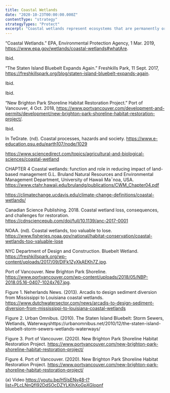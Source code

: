 ```yaml
---
title: Coastal Wetlands
date: "2020-10-23T00:00:00.000Z"
contentType: "strategy"
strategyTypes: "Protect"
excerpt: "Coastal wetlands represent ecosystems that are permanently or seasonally inundated with either fresh, brackish, or saline water that is usually less than 6 feet in depth at low tide."
---
```


<!-- Regular citations -->
[^1]:
  “Coastal Wetlands.” EPA, Environmental Protection Agency, 1 Mar. 2019, https://www.epa.gov/wetlands/coastal-wetlands#whatAre.
[^2]:
  Ibid. 
[^3]:
  “The Staten Island Bluebelt Expands Again.” Freshkills Park, 11 Sept. 2017, https://freshkillspark.org/blog/staten-island-bluebelt-expands-again.
[^4]:
  Ibid. 
[^5]:
  Ibid.
[^6]:
  “New Brighton Park Shoreline Habitat Restoration Project.” Port of Vancouver, 4 Oct. 2018, https://www.portvancouver.com/development-and-permits/development/new-brighton-park-shoreline-habitat-restoration-project/.
[^7]:
  Ibid.
[^8]:
  In TeGrate. (nd). Coastal processes, hazards and society. https://www.e-education.psu.edu/earth107/node/1029
[^9]:
  https://www.sciencedirect.com/topics/agricultural-and-biological-sciences/coastal-wetland
[^10]:
  CHAPTER 4 Coastal wetlands: function and role in reducing impact of land-based management G.L. Bruland Natural Resources and Environmental Management Department, University of Hawaii Ma¯noa, USA. https://www.ctahr.hawaii.edu/brulandg/publications/CWM_Chapter04.pdf
[^11]:
  https://climatechange.ucdavis.edu/climate-change-definitions/coastal-wetlands/
[^12]:
  Canadian Science Publishing. 2018. Coastal wetland loss, consequences, and challenges for restoration. https://cdnsciencepub.com/doi/full/10.1139/anc-2017-0001  
[^13]:
  NOAA. (nd). Coastal wetlands, too valuable to lose. https://www.fisheries.noaa.gov/national/habitat-conservation/coastal-wetlands-too-valuable-lose  

<!-- Images -->

[^i1]:
  NYC Department of Design and Construction. Bluebelt Wetland. https://freshkillspark.org/wp-content/uploads/2017/09/DIFk1ZyXkAEKh7Z.jpg.
[^i2]:
  Port of Vancouver. New Brighton Park Shoreline. https://www.portvancouver.com/wp-content/uploads/2018/05/NBP-2018.05.16-0407-1024x767.jpg.
[^i3]:
  Figure 1. Neherlands News. (2013). Arcadis to design sediment diversion from Mississippi to Louisiana coastal wetlands. https://www.dutchwatersector.com/news/arcadis-to-design-sediment-diversion-from-mississippi-to-louisiana-coastal-wetlands
[^i4]:
  Figure 2. Urban Omnibus. (2010). The Staten Island Bluebelt: Storm Sewers, Wetlands, Waterwayshttps://urbanomnibus.net/2010/12/the-staten-island-bluebelt-storm-sewers-wetlands-waterways/  
[^i5]:
  Figure 3. Port of Vancouver. (2020). New Brighton Park Shoreline Habitat Restoration Project. https://www.portvancouver.com/new-brighton-park-shoreline-habitat-restoration-project/ 
[^i6]:
  Figure 4. Port of Vancouver. (2020). New Brighton Park Shoreline Habitat Restoration Project. https://www.portvancouver.com/new-brighton-park-shoreline-habitat-restoration-project/
[^i7]:
  (a) Video https://youtu.be/H5IsENv48-I?list=PLcLNnQfI92DdSOcDZYLKlhXoGpXGlopnf 